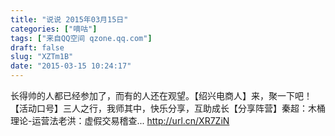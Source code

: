 ```yaml
---
title: "说说 2015年03月15日"
categories: ["嘀咕"]
tags: ["来自QQ空间 qzone.qq.com"]
draft: false
slug: "XZTm1B"
date: "2015-03-15 10:24:17"
---
```


长得帅的人都已经参加了，而有的人还在观望。【绍兴电商人】来，聚一下吧！ 【活动口号】三人之行，我师其中，快乐分享，互助成长【分享阵营】秦超：木桶理论-运营法老洪：虚假交易稽查... http://url.cn/XR7ZiN
